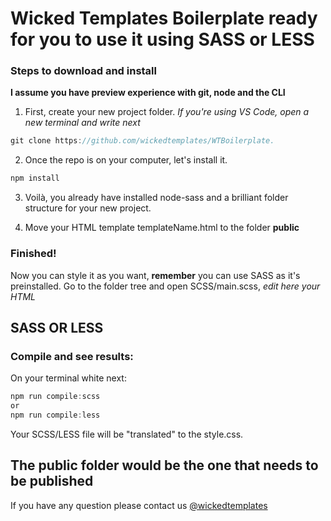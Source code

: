 # Wicked Templates Boilerplate ready for you to use it using SASS or LESS

### Steps to download and install

**I assume you have preview experience with git, node and the CLI**
1. First, create your new project folder. *If you're using VS Code, open a new terminal and write next*

```javascript
git clone https://github.com/wickedtemplates/WTBoilerplate.
```

2. Once the repo is on your computer, let's install it.

```javascript
npm install
```

3. Voilà, you already have installed node-sass and a brilliant folder structure for your new project.

4. Move your HTML template templateName.html to the folder **public**

### Finished!

Now you can style it as you want, **remember** you can use SASS as it's preinstalled.
Go to the folder tree and open SCSS/main.scss, *edit here your HTML*

## SASS OR LESS
### Compile and see results:

On your terminal white next:

```javascript
npm run compile:scss
or
npm run compile:less
```
Your SCSS/LESS file will be "translated" to the style.css.

## The public folder would be the one that needs to be published

If you have any question please contact us [@wickedtemplates](https://twitter.com/WickedTemplates)
